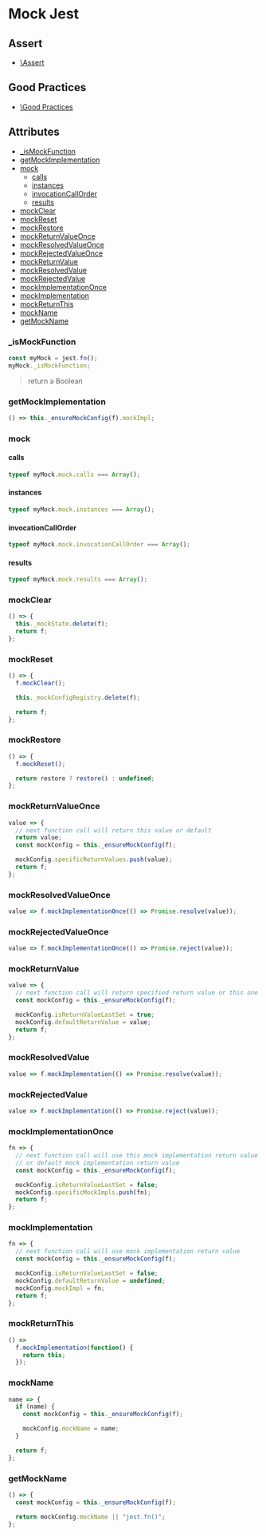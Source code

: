 # Mock Jest

## Assert

- [\Assert](./src/ASSERT.md/#assert)

## Good Practices

- [\Good Practices](./src/GOODPRACTICES.md/#good-practices)

## Attributes

- [\_isMockFunction](#ismockfunction)
- [getMockImplementation](#getmockimplementation)
- [mock](#mock)
  - [calls](#calls)
  - [instances](#instances)
  - [invocationCallOrder](#invocationcallorder)
  - [results](#results)
- [mockClear](#mockclear)
- [mockReset](#mockreset)
- [mockRestore](#mockrestore)
- [mockReturnValueOnce](#mockreturnvalueonce)
- [mockResolvedValueOnce](#mockresolvedvalueonce)
- [mockRejectedValueOnce](#mockrejectedvalueonce)
- [mockReturnValue](#mockreturnvalue)
- [mockResolvedValue](#mockresolvedvalue)
- [mockRejectedValue](#mockrejectedvalue)
- [mockImplementationOnce](#mockimplementationonce)
- [mockImplementation](#mockimplementation)
- [mockReturnThis](#mockreturnthis)
- [mockName](#mockname)
- [getMockName](#getmockname)

### \_isMockFunction

```javascript
const myMock = jest.fn();
myMock._isMockFunction;
```

> return a Boolean

### getMockImplementation

```javascript
() => this._ensureMockConfig(f).mockImpl;
```

### mock

#### calls

```javascript
typeof myMock.mock.calls === Array();
```

#### instances

```javascript
typeof myMock.mock.instances === Array();
```

#### invocationCallOrder

```javascript
typeof myMock.mock.invocationCallOrder === Array();
```

#### results

```javascript
typeof myMock.mock.results === Array();
```

### mockClear

```javascript
() => {
  this._mockState.delete(f);
  return f;
};
```

### mockReset

```javascript
() => {
  f.mockClear();

  this._mockConfigRegistry.delete(f);

  return f;
};
```

### mockRestore

```javascript
() => {
  f.mockReset();

  return restore ? restore() : undefined;
};
```

### mockReturnValueOnce

```javascript
value => {
  // next function call will return this value or default
  return value;
  const mockConfig = this._ensureMockConfig(f);

  mockConfig.specificReturnValues.push(value);
  return f;
};
```

### mockResolvedValueOnce

```javascript
value => f.mockImplementationOnce(() => Promise.resolve(value));
```

### mockRejectedValueOnce

```javascript
value => f.mockImplementationOnce(() => Promise.reject(value));
```

### mockReturnValue

```javascript
value => {
  // next function call will return specified return value or this one
  const mockConfig = this._ensureMockConfig(f);

  mockConfig.isReturnValueLastSet = true;
  mockConfig.defaultReturnValue = value;
  return f;
};
```

### mockResolvedValue

```javascript
value => f.mockImplementation(() => Promise.resolve(value));
```

### mockRejectedValue

```javascript
value => f.mockImplementation(() => Promise.reject(value));
```

### mockImplementationOnce

```javascript
fn => {
  // next function call will use this mock implementation return value
  // or default mock implementation return value
  const mockConfig = this._ensureMockConfig(f);

  mockConfig.isReturnValueLastSet = false;
  mockConfig.specificMockImpls.push(fn);
  return f;
};
```

### mockImplementation

```javascript
fn => {
  // next function call will use mock implementation return value
  const mockConfig = this._ensureMockConfig(f);

  mockConfig.isReturnValueLastSet = false;
  mockConfig.defaultReturnValue = undefined;
  mockConfig.mockImpl = fn;
  return f;
};
```

### mockReturnThis

```javascript
() =>
  f.mockImplementation(function() {
    return this;
  });
```

### mockName

```javascript
name => {
  if (name) {
    const mockConfig = this._ensureMockConfig(f);

    mockConfig.mockName = name;
  }

  return f;
};
```

### getMockName

```javascript
() => {
  const mockConfig = this._ensureMockConfig(f);

  return mockConfig.mockName || "jest.fn()";
};
```
